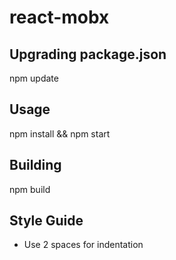 # react-mobx

## Upgrading package.json
npm update

## Usage
npm install && npm start

## Building
npm build

## Style Guide
- Use 2 spaces for indentation
